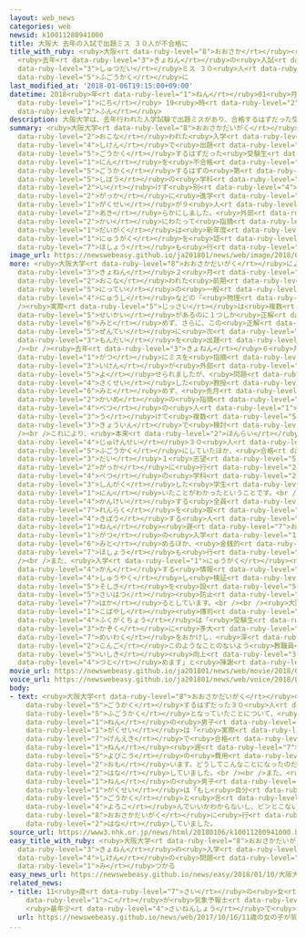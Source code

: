 ```yaml
---
layout: web_news
categories: web
newsid: k10011280941000
title: 大阪大 去年の入試で出題ミス ３０人が不合格に
title_with_ruby: <ruby>大阪<rt data-ruby-level="8">おおさか</rt></ruby><ruby>大<rt data-ruby-level="1">だい</rt></ruby>
  <ruby>去年<rt data-ruby-level="3">きょねん</rt></ruby>の<ruby>入試<rt data-ruby-level="4">にゅうし</rt></ruby>で<ruby>出題<rt
  data-ruby-level="3">しゅつだい</rt></ruby>ミス ３０<ruby>人<rt data-ruby-level="1">にん</rt></ruby>が<ruby>不合格<rt
  data-ruby-level="5">ふごうかく</rt></ruby>に
last_modified_at: '2018-01-06T19:15:00+09:00'
datetime: 2018<ruby>年<rt data-ruby-level="1">ねん</rt></ruby>01<ruby>月<rt data-ruby-level="1">がつ</rt></ruby>06<ruby>日<rt
  data-ruby-level="1">にち</rt></ruby> 19<ruby>時<rt data-ruby-level="2">じ</rt></ruby>15<ruby>分<rt
  data-ruby-level="2">ふん</rt></ruby>
description: 大阪大学は、去年行われた入学試験で出題ミスがあり、合格するはずだった受験生３０人を不合格にしていたほか、合格するはずの第１志望の学科に行けず別の学科に進学した学生が９人いることを明らかにしました。外部から３回にわたって指摘がありミスとわかったということで、大学は新年度からの入学を認め、補償も行うとしています。
summary: <ruby>大阪大学<rt data-ruby-level="8">おおさかだいがく</rt></ruby>は、<ruby>去年<rt data-ruby-level="3">きょねん</rt></ruby><ruby>行<rt
  data-ruby-level="2">おこな</rt></ruby>われた<ruby>入学<rt data-ruby-level="1">にゅうがく</rt></ruby><ruby>試験<rt
  data-ruby-level="4">しけん</rt></ruby>で<ruby>出題<rt data-ruby-level="3">しゅつだい</rt></ruby>ミスがあり、<ruby>合格<rt
  data-ruby-level="5">ごうかく</rt></ruby>するはずだった<ruby>受験生<rt data-ruby-level="4">じゅけんせい</rt></ruby>３０<ruby>人<rt
  data-ruby-level="1">にん</rt></ruby>を<ruby>不合格<rt data-ruby-level="5">ふごうかく</rt></ruby>にしていたほか、<ruby>合格<rt
  data-ruby-level="5">ごうかく</rt></ruby>するはずの<ruby>第<rt data-ruby-level="3">だい</rt></ruby>１<ruby>志望<rt
  data-ruby-level="5">しぼう</rt></ruby>の<ruby>学科<rt data-ruby-level="2">がっか</rt></ruby>に<ruby>行<rt
  data-ruby-level="2">い</rt></ruby>けず<ruby>別<rt data-ruby-level="4">べつ</rt></ruby>の<ruby>学科<rt
  data-ruby-level="2">がっか</rt></ruby>に<ruby>進学<rt data-ruby-level="3">しんがく</rt></ruby>した<ruby>学生<rt
  data-ruby-level="1">がくせい</rt></ruby>が９<ruby>人<rt data-ruby-level="1">にん</rt></ruby>いることを<ruby>明<rt
  data-ruby-level="2">あき</rt></ruby>らかにしました。<ruby>外部<rt data-ruby-level="3">がいぶ</rt></ruby>から３<ruby>回<rt
  data-ruby-level="2">かい</rt></ruby>にわたって<ruby>指摘<rt data-ruby-level="7">してき</rt></ruby>がありミスとわかったということで、<ruby>大学<rt
  data-ruby-level="1">だいがく</rt></ruby>は<ruby>新年度<rt data-ruby-level="3">しんねんど</rt></ruby>からの<ruby>入学<rt
  data-ruby-level="1">にゅうがく</rt></ruby>を<ruby>認<rt data-ruby-level="6">みと</rt></ruby>め、<ruby>補償<rt
  data-ruby-level="7">ほしょう</rt></ruby>も<ruby>行<rt data-ruby-level="2">おこな</rt></ruby>うとしています。
image_url: https://newswebeasy.github.io/ja201801/news/web/image/2018/01/06/K10011280941_1801061954_1801061955_01_03.jpg
more: <ruby>大阪大学<rt data-ruby-level="8">おおさかだいがく</rt></ruby>によりますと、<ruby>出題<rt data-ruby-level="3">しゅつだい</rt></ruby>ミスがあったのは<ruby>去年<rt
  data-ruby-level="3">きょねん</rt></ruby>２<ruby>月<rt data-ruby-level="1">がつ</rt></ruby>に<ruby>行<rt
  data-ruby-level="2">おこな</rt></ruby>われた<ruby>前期<rt data-ruby-level="3">ぜんき</rt></ruby><ruby>日程<rt
  data-ruby-level="5">にってい</rt></ruby>の<ruby>一般<rt data-ruby-level="7">いっぱん</rt></ruby><ruby>入試<rt
  data-ruby-level="4">にゅうし</rt></ruby>などの「<ruby>物理<rt data-ruby-level="3">ぶつり</rt></ruby>」です。<br
  /><ruby>実際<rt data-ruby-level="5">じっさい</rt></ruby>は<ruby>複数<rt data-ruby-level="5">ふくすう</rt></ruby>の<ruby>正解<rt
  data-ruby-level="5">せいかい</rt></ruby>があるのに１つしか<ruby>正解<rt data-ruby-level="5">せいかい</rt></ruby>と<ruby>認<rt
  data-ruby-level="6">みと</rt></ruby>めず、さらに、この<ruby>正解<rt data-ruby-level="5">せいかい</rt></ruby>だけを<ruby>前提<rt
  data-ruby-level="5">ぜんてい</rt></ruby>に<ruby>次<rt data-ruby-level="3">つぎ</rt></ruby>の<ruby>問題<rt
  data-ruby-level="3">もんだい</rt></ruby>を<ruby>出題<rt data-ruby-level="3">しゅつだい</rt></ruby>していました。<br
  /><br /><ruby>去年<rt data-ruby-level="3">きょねん</rt></ruby>６<ruby>月<rt data-ruby-level="1">がつ</rt></ruby>と８<ruby>月<rt
  data-ruby-level="1">がつ</rt></ruby>にミスを<ruby>指摘<rt data-ruby-level="7">してき</rt></ruby>する<ruby>意見<rt
  data-ruby-level="3">いけん</rt></ruby>が<ruby>外部<rt data-ruby-level="3">がいぶ</rt></ruby>から<ruby>寄<rt
  data-ruby-level="5">よ</rt></ruby>せられましたが、<ruby>問題<rt data-ruby-level="3">もんだい</rt></ruby>を<ruby>作成<rt
  data-ruby-level="4">さくせい</rt></ruby>した<ruby>教授<rt data-ruby-level="5">きょうじゅ</rt></ruby>はミスと<ruby>認<rt
  data-ruby-level="6">みと</rt></ruby>めず、<ruby>先月<rt data-ruby-level="1">せんげつ</rt></ruby>３<ruby>回目<rt
  data-ruby-level="2">かいめ</rt></ruby>の<ruby>指摘<rt data-ruby-level="7">してき</rt></ruby>を<ruby>別<rt
  data-ruby-level="4">べつ</rt></ruby>の<ruby>人<rt data-ruby-level="1">ひと</rt></ruby>から<ruby>受<rt
  data-ruby-level="3">う</rt></ruby>けて<ruby>複数<rt data-ruby-level="5">ふくすう</rt></ruby>の<ruby>教員<rt
  data-ruby-level="3">きょういん</rt></ruby>で<ruby>検討<rt data-ruby-level="6">けんとう</rt></ruby>したところ、ミスだとわかったということです。<br
  /><br />これにより、<ruby>本来<rt data-ruby-level="2">ほんらい</rt></ruby>なら<ruby>合格<rt data-ruby-level="5">ごうかく</rt></ruby>するはずだった<ruby>受験生<rt
  data-ruby-level="4">じゅけんせい</rt></ruby>３０<ruby>人<rt data-ruby-level="1">にん</rt></ruby>を<ruby>不合格<rt
  data-ruby-level="5">ふごうかく</rt></ruby>にしていたほか、<ruby>合格<rt data-ruby-level="5">ごうかく</rt></ruby>するはずの<ruby>第<rt
  data-ruby-level="3">だい</rt></ruby>１<ruby>志望<rt data-ruby-level="5">しぼう</rt></ruby>の<ruby>学科<rt
  data-ruby-level="2">がっか</rt></ruby>に<ruby>行<rt data-ruby-level="2">い</rt></ruby>けず<ruby>別<rt
  data-ruby-level="4">べつ</rt></ruby>の<ruby>学科<rt data-ruby-level="2">がっか</rt></ruby>に<ruby>進学<rt
  data-ruby-level="3">しんがく</rt></ruby>した<ruby>学生<rt data-ruby-level="1">がくせい</rt></ruby>が９<ruby>人<rt
  data-ruby-level="1">にん</rt></ruby>いたことがわかったということです。<br /><br /><ruby>大阪大学<rt data-ruby-level="8">おおさかだいがく</rt></ruby>は<ruby>関係<rt
  data-ruby-level="4">かんけい</rt></ruby>する<ruby>全員<rt data-ruby-level="3">ぜんいん</rt></ruby>に<ruby>連絡<rt
  data-ruby-level="7">れんらく</rt></ruby>を<ruby>取<rt data-ruby-level="3">と</rt></ruby>り、<ruby>希望<rt
  data-ruby-level="4">きぼう</rt></ruby>する<ruby>人<rt data-ruby-level="1">ひと</rt></ruby>には１<ruby>年<rt
  data-ruby-level="1">ねん</rt></ruby><ruby>遅<rt data-ruby-level="7">おく</rt></ruby>れのことし４<ruby>月<rt
  data-ruby-level="1">がつ</rt></ruby>の<ruby>入学<rt data-ruby-level="1">にゅうがく</rt></ruby>を<ruby>認<rt
  data-ruby-level="6">みと</rt></ruby>めるほか、<ruby>金銭的<rt data-ruby-level="5">きんせんてき</rt></ruby>な<ruby>補償<rt
  data-ruby-level="7">ほしょう</rt></ruby>も<ruby>行<rt data-ruby-level="2">おこな</rt></ruby>うとしています。<br
  /><br />また、<ruby>入学<rt data-ruby-level="1">にゅうがく</rt></ruby><ruby>試験<rt data-ruby-level="4">しけん</rt></ruby>に<ruby>関<rt
  data-ruby-level="4">かん</rt></ruby>する<ruby>情報<rt data-ruby-level="5">じょうほう</rt></ruby>を<ruby>集約<rt
  data-ruby-level="4">しゅうやく</rt></ruby>し<ruby>検証<rt data-ruby-level="5">けんしょう</rt></ruby>する<ruby>組織<rt
  data-ruby-level="5">そしき</rt></ruby>を<ruby>設<rt data-ruby-level="5">もう</rt></ruby>け、<ruby>再発<rt
  data-ruby-level="5">さいはつ</rt></ruby><ruby>防止<rt data-ruby-level="5">ぼうし</rt></ruby>を<ruby>図<rt
  data-ruby-level="7">はか</rt></ruby>るとしています。<br /><br /><ruby>大阪大学<rt data-ruby-level="8">おおさかだいがく</rt></ruby>の<ruby>小林<rt
  data-ruby-level="1">こばやし</rt></ruby><ruby>傳司<rt data-ruby-level="8">ただもり</rt></ruby><ruby>副学長<rt
  data-ruby-level="4">ふくがくちょう</rt></ruby>は「<ruby>受験生<rt data-ruby-level="4">じゅけんせい</rt></ruby>やご<ruby>家族<rt
  data-ruby-level="3">かぞく</rt></ruby>に<ruby>多大<rt data-ruby-level="2">ただい</rt></ruby>な<ruby>迷惑<rt
  data-ruby-level="7">めいわく</rt></ruby>をおかけし、<ruby>深<rt data-ruby-level="3">ふか</rt></ruby>くおわびします。<ruby>今後<rt
  data-ruby-level="2">こんご</rt></ruby>このようなことのないよう<ruby>教職員<rt data-ruby-level="5">きょうしょくいん</rt></ruby>の<ruby>意識<rt
  data-ruby-level="5">いしき</rt></ruby><ruby>向上<rt data-ruby-level="3">こうじょう</rt></ruby>に<ruby>努<rt
  data-ruby-level="4">つと</rt></ruby>めます」と<ruby>陳謝<rt data-ruby-level="7">ちんしゃ</rt></ruby>しました。
movie_url: https://newswebeasy.github.io/ja201801/news/web/movie/2018/01/06/k10011280941_201801062049_201801062052.mp4
voice_url: https://newswebeasy.github.io/ja201801/news/web/voice/2018/01/06/k10011280941_201801062049_201801062052.mp3
body:
- text: <ruby>大阪大学<rt data-ruby-level="8">おおさかだいがく</rt></ruby>の<ruby>出題<rt data-ruby-level="3">しゅつだい</rt></ruby>ミスで<ruby>合格<rt
    data-ruby-level="5">ごうかく</rt></ruby>するはずだった３０<ruby>人<rt data-ruby-level="1">にん</rt></ruby>が<ruby>不合格<rt
    data-ruby-level="5">ふごうかく</rt></ruby>となっていたことについて、<ruby>工学部<rt data-ruby-level="3">こうがくぶ</rt></ruby>３<ruby>年<rt
    data-ruby-level="1">ねん</rt></ruby>の<ruby>男子<rt data-ruby-level="1">だんし</rt></ruby><ruby>学生<rt
    data-ruby-level="1">がくせい</rt></ruby>は「<ruby>実際<rt data-ruby-level="5">じっさい</rt></ruby>は<ruby>現役<rt
    data-ruby-level="7">げんえき</rt></ruby>で<ruby>合格<rt data-ruby-level="5">ごうかく</rt></ruby>していたのに１<ruby>年<rt
    data-ruby-level="1">ねん</rt></ruby><ruby>遅<rt data-ruby-level="7">おく</rt></ruby>れてスタートとなると、<ruby>予備校<rt
    data-ruby-level="5">よびこう</rt></ruby>の<ruby>費用<rt data-ruby-level="4">ひよう</rt></ruby>もかかるし、しんどいと<ruby>思<rt
    data-ruby-level="2">おも</rt></ruby>います。どうしてこんなことになったのだろうと<ruby>思<rt data-ruby-level="2">おも</rt></ruby>います」と<ruby>話<rt
    data-ruby-level="2">はな</rt></ruby>していました。<br /><br />また、<ruby>工学部<rt data-ruby-level="3">こうがくぶ</rt></ruby>４<ruby>年<rt
    data-ruby-level="1">ねん</rt></ruby>の<ruby>男子<rt data-ruby-level="1">だんし</rt></ruby><ruby>学生<rt
    data-ruby-level="1">がくせい</rt></ruby>は「もし<ruby>自分<rt data-ruby-level="2">じぶん</rt></ruby>ならいまさら<ruby>合格<rt
    data-ruby-level="5">ごうかく</rt></ruby>と<ruby>言<rt data-ruby-level="2">い</rt></ruby>われても<ruby>喜<rt
    data-ruby-level="4">よろこ</rt></ruby>んでいいかわからないし、ピンとこないと<ruby>思<rt data-ruby-level="2">おも</rt></ruby>う。そうなっても<ruby>大阪大学<rt
    data-ruby-level="8">おおさかだいがく</rt></ruby>に<ruby>行<rt data-ruby-level="2">い</rt></ruby>かないかもしれません」と<ruby>話<rt
    data-ruby-level="2">はな</rt></ruby>していました。
source_url: https://www3.nhk.or.jp/news/html/20180106/k10011280941000.html
easy_title_with_ruby: <ruby>大阪大学<rt data-ruby-level="8">おおさかだいがく</rt></ruby> <ruby>去年<rt
  data-ruby-level="3">きょねん</rt></ruby>の<ruby>入学<rt data-ruby-level="1">にゅうがく</rt></ruby><ruby>試験<rt
  data-ruby-level="4">しけん</rt></ruby>の<ruby>問題<rt data-ruby-level="3">もんだい</rt></ruby>でミスが<ruby>見<rt
  data-ruby-level="1">み</rt></ruby>つかる
easy_news_url: https://newswebeasy.github.io/news/easy/2018/01/10/大阪大学-去年の入学試験の問題でミスが見つかる
related_news:
- title: 11<ruby>歳<rt data-ruby-level="7">さい</rt></ruby>の<ruby>女<rt data-ruby-level="1">おんな</rt></ruby>の<ruby>子<rt
    data-ruby-level="1">こ</rt></ruby>が<ruby>気象予報士<rt data-ruby-level="5">きしょうよほうし</rt></ruby>に
    <ruby>最年少<rt data-ruby-level="4">さいねんしょう</rt></ruby>で<ruby>合格<rt data-ruby-level="5">ごうかく</rt></ruby>
  url: https://newswebeasy.github.io/news/web/2017/10/16/11歳の女の子が気象予報士に-最年少で合格
...
```

